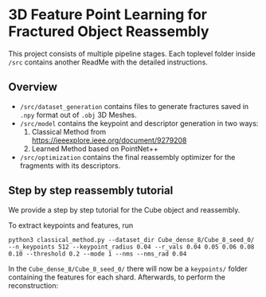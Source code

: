 # 3D Feature Point Learning for Fractured Object Reassembly

This project consists of multiple pipeline stages. Each toplevel folder inside `/src` contains another ReadMe with the detailed instructions.

## Overview

- `/src/dataset_generation` contains files to generate fractures saved in `.npy` format out of `.obj` 3D Meshes.
- `/src/model` contains the keypoint and descriptor generation in two ways:
    1. Classical Method from https://ieeexplore.ieee.org/document/9279208
    2. Learned Method based on PointNet++
- `/src/optimization` contains the final reassembly optimizer for the fragments with its descriptors. 

## Step by step reassembly tutorial

We provide a step by step tutorial for the Cube object and reassembly.

To extract keypoints and features, run
```
python3 classical_method.py --dataset_dir Cube_dense_8/Cube_8_seed_0/ --n_keypoints 512 --keypoint_radius 0.04 --r_vals 0.04 0.05 0.06 0.08 0.10 --threshold 0.2 --mode 1 --nms --nms_rad 0.04
```

In the `Cube_dense_8/Cube_8_seed_0/` there will now be a `keypoints/` folder containing the features for each shard. Afterwards, to perform the reconstruction:
```
```
